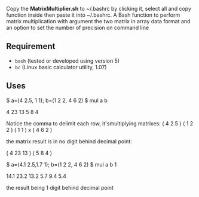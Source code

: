 Copy the **MatrixMultiplier.sh** to ~/.bashrc by clicking it, select all and copy function inside then paste it into ~/.bashrc.
A Bash function to perform matrix multiplication with argument the two matrix in array data format and an option to set the number of precision on command line

## Requirement  
  - `bash` (tested or developed using version 5)
  - `bc` (Linux basic calculator utility, 1.07)


## Uses

$ a=(4 2.5, 1 1); b=(1 2 2, 4 6 2)
$ mul a b

4 23 13 
5 8 4

Notice the comma to delimit each row, it'smultiplying matrixes:
( 4 2.5 )     ( 1 2 2 )
( 1   1  )  x ( 4 6 2 )

the matrix result is in no digit behind decimal point:

( 4 23 13 )
( 5  8   4  )

$ a=(4.1 2.5,1.7 1); b=(1 2 2, 4 6 2)
$ mul a b 1

14.1 23.2 13.2 
5.7 9.4 5.4

the result being 1 digit behind decimal point
